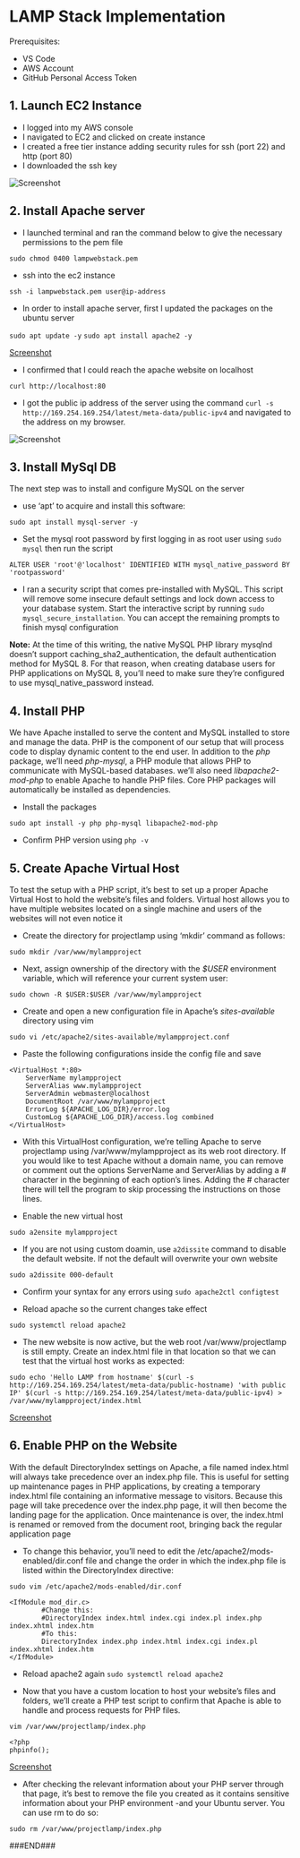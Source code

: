 # LAMP Stack Implementation #

Prerequisites:
* VS Code
* AWS Account
* GitHub Personal Access Token

## 1. Launch EC2 Instance ##

* I logged into my AWS console
* I navigated to EC2 and clicked on create instance
* I created a free tier instance adding security rules for ssh (port 22) and http (port 80)
* I downloaded the ssh key 

![Screenshot](https://github.com/gideonadurota/LAMP-web-stack-implementation-in-AWS/blob/main/Screenshots/EC2-Instance.PNG)

## 2. Install Apache server ##

* I launched terminal and ran the command below to give the necessary permissions to the pem file

`sudo chmod 0400 lampwebstack.pem`

* ssh into the ec2 instance 

`ssh -i lampwebstack.pem user@ip-address`

* In order to install apache server, first I updated the packages on the ubuntu server

`sudo apt update -y`
`sudo apt install apache2 -y`

[Screenshot](https://github.com/gideonadurota/LAMP-web-stack-implementation-in-AWS/blob/main/Screenshots/apache-running.PNG)

* I confirmed that I could reach the apache website on localhost 

`curl http://localhost:80`

* I got the public ip address of the server using the command `curl -s http://169.254.169.254/latest/meta-data/public-ipv4` and navigated to the address on my browser.

![Screenshot](https://github.com/gideonadurota/LAMP-web-stack-implementation-in-AWS/blob/main/Screenshots/apache-website-from-browwer.PNG)

## 3. Install MySql DB ##

The next step was to install and configure MySQL on the server

* use ‘apt’ to acquire and install this software:

`sudo apt install mysql-server -y`

* Set the mysql root password by first logging in as root user using `sudo mysql` then run the script

`ALTER USER 'root'@'localhost' IDENTIFIED WITH mysql_native_password BY 'rootpassword'`

* I ran a security script that comes pre-installed with MySQL. This script will remove some insecure default settings and lock down access to your database system. Start the interactive script by running `sudo mysql_secure_installation`. You can accept the remaining prompts to finish mysql configuration


**Note:** At the time of this writing, the native MySQL PHP library mysqlnd doesn’t support caching_sha2_authentication, the default authentication method for MySQL 8. For that reason, when creating database users for PHP applications on MySQL 8, you’ll need to make sure they’re configured to use mysql_native_password instead.

## 4. Install PHP ##

We have Apache installed to serve the content and MySQL installed to store and manage the data. PHP is the component of our setup that will process code to display dynamic content to the end user. In addition to the *php* package, we’ll need *php-mysql*, a PHP module that allows PHP to communicate with MySQL-based databases. we’ll also need *libapache2-mod-php* to enable Apache to handle PHP files. Core PHP packages will automatically be installed as dependencies.

* Install the packages

`sudo apt install -y php php-mysql libapache2-mod-php`

* Confirm PHP version using `php -v`

## 5. Create Apache Virtual Host ##

To test the setup with a PHP script, it’s best to set up a proper Apache Virtual Host to hold the website’s files and folders. Virtual host allows you to have multiple websites located on a single machine and users of the websites will not even notice it

* Create the directory for projectlamp using ‘mkdir’ command as follows:

`sudo mkdir /var/www/mylampproject`

* Next, assign ownership of the directory with the *$USER* environment variable, which will reference your current system user:

`sudo chown -R $USER:$USER /var/www/mylampproject`

* Create and open a new configuration file in Apache’s *sites-available* directory using vim

`sudo vi /etc/apache2/sites-available/mylampproject.conf`

* Paste the following configurations inside the config file and save

```
<VirtualHost *:80>
    ServerName mylampproject
    ServerAlias www.mylampproject 
    ServerAdmin webmaster@localhost
    DocumentRoot /var/www/mylampproject
    ErrorLog ${APACHE_LOG_DIR}/error.log
    CustomLog ${APACHE_LOG_DIR}/access.log combined
</VirtualHost>
```

* With this VirtualHost configuration, we’re telling Apache to serve projectlamp using /var/www/mylampproject as its web root directory. If you would like to test Apache without a domain name, you can remove or comment out the options ServerName and ServerAlias by adding a # character in the beginning of each option’s lines. Adding the # character there will tell the program to skip processing the instructions on those lines.

* Enable the new virtual host

`sudo a2ensite mylampproject`

* If you are not using custom doamin, use `a2dissite` command to disable the default website. If not the default will overwrite your own website

`sudo a2dissite 000-default`

* Confirm your syntax for any errors using `sudo apache2ctl configtest`

* Reload apache so the current changes take effect 

`sudo systemctl reload apache2`

* The new website is now active, but the web root /var/www/projectlamp is still empty. Create an index.html file in that location so that we can test that the virtual host works as expected:

`sudo echo 'Hello LAMP from hostname' $(curl -s http://169.254.169.254/latest/meta-data/public-hostname) 'with public IP' $(curl -s http://169.254.169.254/latest/meta-data/public-ipv4) > /var/www/mylampproject/index.html`

[Screenshot](https://github.com/gideonadurota/LAMP-web-stack-implementation-in-AWS/blob/main/Screenshots/access-new-site.PNG)

## 6. Enable PHP on the Website ##

With the default DirectoryIndex settings on Apache, a file named index.html will always take precedence over an index.php file. This is useful for setting up maintenance pages in PHP applications, by creating a temporary index.html file containing an informative message to visitors. Because this page will take precedence over the index.php page, it will then become the landing page for the application. Once maintenance is over, the index.html is renamed or removed from the document root, bringing back the regular application page

* To change this behavior, you’ll need to edit the /etc/apache2/mods-enabled/dir.conf file and change the order in which the index.php file is listed within the DirectoryIndex directive:

`sudo vim /etc/apache2/mods-enabled/dir.conf`

```
<IfModule mod_dir.c>
        #Change this:
        #DirectoryIndex index.html index.cgi index.pl index.php index.xhtml index.htm
        #To this:
        DirectoryIndex index.php index.html index.cgi index.pl index.xhtml index.htm
</IfModule>
```

* Reload apache2 again `sudo systemctl reload apache2`

* Now that you have a custom location to host your website’s files and folders, we’ll create a PHP test script to confirm that Apache is able to handle and process requests for PHP files.

`vim /var/www/projectlamp/index.php`

```
<?php
phpinfo();
```
[Screenshot](https://github.com/gideonadurota/LAMP-web-stack-implementation-in-AWS/blob/main/Screenshots/php-page.PNG)

* After checking the relevant information about your PHP server through that page, it’s best to remove the file you created as it contains sensitive information about your PHP environment -and your Ubuntu server. You can use rm to do so:

`sudo rm /var/www/projectlamp/index.php`

###END###


